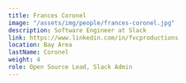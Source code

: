 ```yaml
---
title: Frances Coronel
image: "/assets/img/people/frances-coronel.jpg"
description: Software Engineer at Slack
link: https://www.linkedin.com/in/fvcproductions
location: Bay Area
lastName: Coronel
weight: 4
role: Open Source Lead, Slack Admin
---
```

